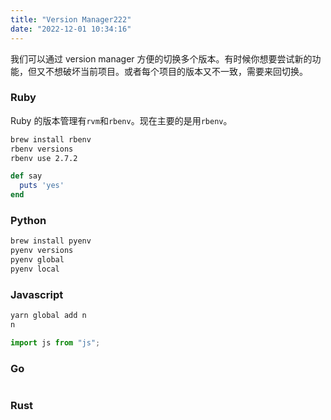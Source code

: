 ```yaml
---
title: "Version Manager222"
date: "2022-12-01 10:34:16"
---
```


我们可以通过 version manager 方便的切换多个版本。有时候你想要尝试新的功能，但又不想破坏当前项目。或者每个项目的版本又不一致，需要来回切换。

### Ruby

Ruby 的版本管理有`rvm`和`rbenv`。现在主要的是用`rbenv`。

```bash
brew install rbenv
rbenv versions
rbenv use 2.7.2
```

```ruby
def say
  puts 'yes'
end
```

### Python

```bash
brew install pyenv
pyenv versions
pyenv global
pyenv local
```

### Javascript

```bash
yarn global add n
n
```

```javascript
import js from "js";
```

### Go

```bash

```

### Rust

```bash

```
